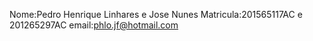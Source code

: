 Nome:Pedro Henrique Linhares e Jose Nunes
Matricula:201565117AC e 201265297AC
email:phlo.jf@hotmail.com
